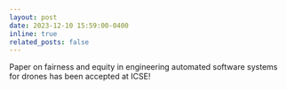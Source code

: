 ```yaml
---
layout: post
date: 2023-12-10 15:59:00-0400
inline: true
related_posts: false
---
```


Paper on fairness and equity in engineering automated software systems for drones has been accepted at ICSE!
